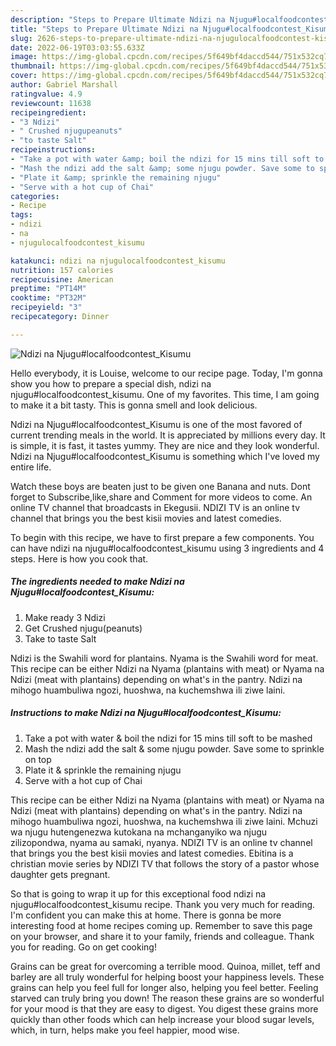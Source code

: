 ```yaml
---
description: "Steps to Prepare Ultimate Ndizi na Njugu#localfoodcontest_Kisumu"
title: "Steps to Prepare Ultimate Ndizi na Njugu#localfoodcontest_Kisumu"
slug: 2626-steps-to-prepare-ultimate-ndizi-na-njugulocalfoodcontest-kisumu
date: 2022-06-19T03:03:55.633Z
image: https://img-global.cpcdn.com/recipes/5f649bf4daccd544/751x532cq70/ndizi-na-njugulocalfoodcontest_kisumu-recipe-main-photo.jpg
thumbnail: https://img-global.cpcdn.com/recipes/5f649bf4daccd544/751x532cq70/ndizi-na-njugulocalfoodcontest_kisumu-recipe-main-photo.jpg
cover: https://img-global.cpcdn.com/recipes/5f649bf4daccd544/751x532cq70/ndizi-na-njugulocalfoodcontest_kisumu-recipe-main-photo.jpg
author: Gabriel Marshall
ratingvalue: 4.9
reviewcount: 11638
recipeingredient:
- "3 Ndizi"
- " Crushed njugupeanuts"
- "to taste Salt"
recipeinstructions:
- "Take a pot with water &amp; boil the ndizi for 15 mins till soft to be mashed"
- "Mash the ndizi add the salt &amp; some njugu powder. Save some to sprinkle on top"
- "Plate it &amp; sprinkle the remaining njugu"
- "Serve with a hot cup of Chai"
categories:
- Recipe
tags:
- ndizi
- na
- njugulocalfoodcontest_kisumu

katakunci: ndizi na njugulocalfoodcontest_kisumu 
nutrition: 157 calories
recipecuisine: American
preptime: "PT14M"
cooktime: "PT32M"
recipeyield: "3"
recipecategory: Dinner

---
```



![Ndizi na Njugu#localfoodcontest_Kisumu](https://img-global.cpcdn.com/recipes/5f649bf4daccd544/751x532cq70/ndizi-na-njugulocalfoodcontest_kisumu-recipe-main-photo.jpg)

Hello everybody, it is Louise, welcome to our recipe page. Today, I'm gonna show you how to prepare a special dish, ndizi na njugu#localfoodcontest_kisumu. One of my favorites. This time, I am going to make it a bit tasty. This is gonna smell and look delicious.

Ndizi na Njugu#localfoodcontest_Kisumu is one of the most favored of current trending meals in the world. It is appreciated by millions every day. It is simple, it is fast, it tastes yummy. They are nice and they look wonderful. Ndizi na Njugu#localfoodcontest_Kisumu is something which I've loved my entire life.

Watch these boys are beaten just to be given one Banana and nuts. Dont forget to Subscribe,like,share and Comment for more videos to come. An online TV channel that broadcasts in Ekegusii. NDIZI TV is an online tv channel that brings you the best kisii movies and latest comedies.


To begin with this recipe, we have to first prepare a few components. You can have ndizi na njugu#localfoodcontest_kisumu using 3 ingredients and 4 steps. Here is how you cook that.

<!--inarticleads1-->

##### The ingredients needed to make Ndizi na Njugu#localfoodcontest_Kisumu:

1. Make ready 3 Ndizi
1. Get  Crushed njugu(peanuts)
1. Take to taste Salt


Ndizi is the Swahili word for plantains. Nyama is the Swahili word for meat. This recipe can be either Ndizi na Nyama (plantains with meat) or Nyama na Ndizi (meat with plantains) depending on what&#39;s in the pantry. Ndizi na mihogo huambuliwa ngozi, huoshwa, na kuchemshwa ili ziwe laini. 

<!--inarticleads2-->

##### Instructions to make Ndizi na Njugu#localfoodcontest_Kisumu:

1. Take a pot with water &amp; boil the ndizi for 15 mins till soft to be mashed
1. Mash the ndizi add the salt &amp; some njugu powder. Save some to sprinkle on top
1. Plate it &amp; sprinkle the remaining njugu
1. Serve with a hot cup of Chai


This recipe can be either Ndizi na Nyama (plantains with meat) or Nyama na Ndizi (meat with plantains) depending on what&#39;s in the pantry. Ndizi na mihogo huambuliwa ngozi, huoshwa, na kuchemshwa ili ziwe laini. Mchuzi wa njugu hutengenezwa kutokana na mchanganyiko wa njugu zilizopondwa, nyama au samaki, nyanya. NDIZI TV is an online tv channel that brings you the best kisii movies and latest comedies. Ebitina is a christian movie series by NDIZI TV that follows the story of a pastor whose daughter gets pregnant. 

So that is going to wrap it up for this exceptional food ndizi na njugu#localfoodcontest_kisumu recipe. Thank you very much for reading. I'm confident you can make this at home. There is gonna be more interesting food at home recipes coming up. Remember to save this page on your browser, and share it to your family, friends and colleague. Thank you for reading. Go on get cooking!

Grains can be great for overcoming a terrible mood. Quinoa, millet, teff and barley are all truly wonderful for helping boost your happiness levels. These grains can help you feel full for longer also, helping you feel better. Feeling starved can truly bring you down! The reason these grains are so wonderful for your mood is that they are easy to digest. You digest these grains more quickly than other foods which can help increase your blood sugar levels, which, in turn, helps make you feel happier, mood wise.
